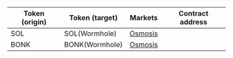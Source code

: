 | Token (origin) | Token (target) | Markets                                       | Contract address |
| -------------- | -------------- | --------------------------------------------- | ---------------- |
| SOL            | SOL(Wormhole)  | [Osmosis](https://app.osmosis.zone/pool/1123) |                  |
| BONK           | BONK(Wormhole) | [Osmosis](https://app.osmosis.zone/pool/1129) |                  |
